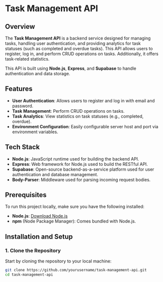 # Task Management API

## Overview

The **Task Management API** is a backend service designed for managing tasks, handling user authentication, and providing analytics for task statuses (such as completed and overdue tasks). This API allows users to register, log in, and perform CRUD operations on tasks. Additionally, it offers task-related statistics.

This API is built using **Node.js**, **Express**, and **Supabase** to handle authentication and data storage.

## Features

- **User Authentication**: Allows users to register and log in with email and password.
- **Task Management**: Perform CRUD operations on tasks.
- **Task Analytics**: View statistics on task statuses (e.g., completed, overdue).
- **Environment Configuration**: Easily configurable server host and port via environment variables.

## Tech Stack

- **Node.js**: JavaScript runtime used for building the backend API.
- **Express**: Web framework for Node.js used to build the RESTful API.
- **Supabase**: Open-source backend-as-a-service platform used for user authentication and database management.
- **Body-Parser**: Middleware used for parsing incoming request bodies.

## Prerequisites

To run this project locally, make sure you have the following installed:

- **Node.js**: [Download Node.js](https://nodejs.org/)
- **npm** (Node Package Manager): Comes bundled with Node.js.

## Installation and Setup

### 1. Clone the Repository

Start by cloning the repository to your local machine:

```bash
git clone https://github.com/yourusername/task-management-api.git
cd task-management-api

